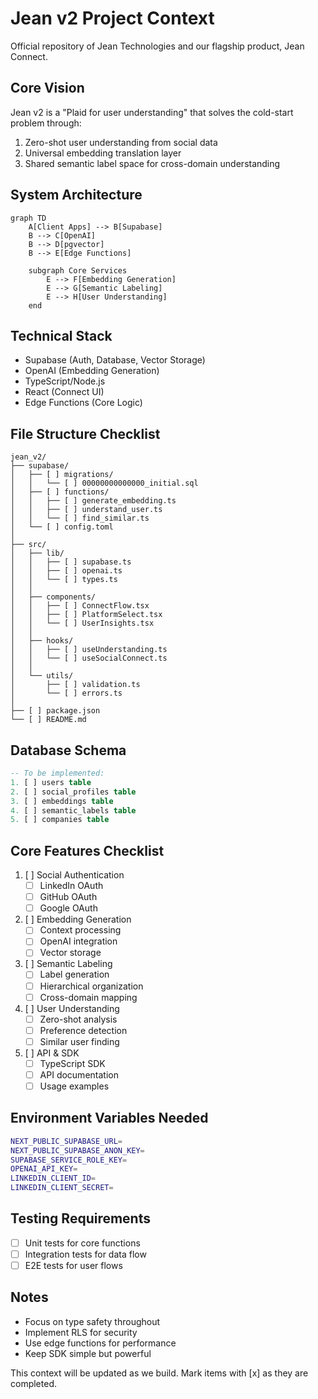 # Jean v2 Project Context
Official repository of Jean Technologies and our flagship product, Jean Connect.

## Core Vision
Jean v2 is a "Plaid for user understanding" that solves the cold-start problem through:
1. Zero-shot user understanding from social data
2. Universal embedding translation layer
3. Shared semantic label space for cross-domain understanding

## System Architecture

```mermaid
graph TD
    A[Client Apps] --> B[Supabase]
    B --> C[OpenAI]
    B --> D[pgvector]
    B --> E[Edge Functions]
    
    subgraph Core Services
        E --> F[Embedding Generation]
        E --> G[Semantic Labeling]
        E --> H[User Understanding]
    end
```

## Technical Stack
- Supabase (Auth, Database, Vector Storage)
- OpenAI (Embedding Generation)
- TypeScript/Node.js
- React (Connect UI)
- Edge Functions (Core Logic)

## File Structure Checklist
```
jean_v2/
├── supabase/
│   ├── [ ] migrations/
│   │   └── [ ] 00000000000000_initial.sql
│   ├── [ ] functions/
│   │   ├── [ ] generate_embedding.ts
│   │   ├── [ ] understand_user.ts
│   │   └── [ ] find_similar.ts
│   └── [ ] config.toml
│
├── src/
│   ├── lib/
│   │   ├── [ ] supabase.ts
│   │   ├── [ ] openai.ts
│   │   └── [ ] types.ts
│   │
│   ├── components/
│   │   ├── [ ] ConnectFlow.tsx
│   │   ├── [ ] PlatformSelect.tsx
│   │   └── [ ] UserInsights.tsx
│   │
│   ├── hooks/
│   │   ├── [ ] useUnderstanding.ts
│   │   └── [ ] useSocialConnect.ts
│   │
│   └── utils/
│       ├── [ ] validation.ts
│       └── [ ] errors.ts
│
├── [ ] package.json
└── [ ] README.md
```

## Database Schema
```sql
-- To be implemented:
1. [ ] users table
2. [ ] social_profiles table
3. [ ] embeddings table
4. [ ] semantic_labels table
5. [ ] companies table
```

## Core Features Checklist
1. [ ] Social Authentication
   - [ ] LinkedIn OAuth
   - [ ] GitHub OAuth
   - [ ] Google OAuth

2. [ ] Embedding Generation
   - [ ] Context processing
   - [ ] OpenAI integration
   - [ ] Vector storage

3. [ ] Semantic Labeling
   - [ ] Label generation
   - [ ] Hierarchical organization
   - [ ] Cross-domain mapping

4. [ ] User Understanding
   - [ ] Zero-shot analysis
   - [ ] Preference detection
   - [ ] Similar user finding

5. [ ] API & SDK
   - [ ] TypeScript SDK
   - [ ] API documentation
   - [ ] Usage examples

## Environment Variables Needed
```bash
NEXT_PUBLIC_SUPABASE_URL=
NEXT_PUBLIC_SUPABASE_ANON_KEY=
SUPABASE_SERVICE_ROLE_KEY=
OPENAI_API_KEY=
LINKEDIN_CLIENT_ID=
LINKEDIN_CLIENT_SECRET=
```

## Testing Requirements
- [ ] Unit tests for core functions
- [ ] Integration tests for data flow
- [ ] E2E tests for user flows

## Notes
- Focus on type safety throughout
- Implement RLS for security
- Use edge functions for performance
- Keep SDK simple but powerful

This context will be updated as we build. Mark items with [x] as they are completed.